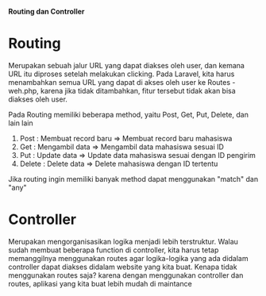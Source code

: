 **Routing dan Controller**

# Routing
Merupakan sebuah jalur URL yang dapat diakses oleh user, dan kemana URL itu diproses setelah melakukan clicking. Pada Laravel, kita harus menambahkan semua URL yang dapat di akses oleh user ke Routes - weh.php, karena jika tidak ditambahkan, fitur tersebut tidak akan bisa diakses oleh user.

Pada Routing memiliki beberapa method, yaitu Post, Get, Put, Delete, dan lain lain
1. Post : Membuat record baru
   => Membuat record baru mahasiswa
2. Get : Mengambil data
   => Mengambil data mahasiswa sesuai ID
3. Put : Update data
   => Update data mahasiswa sesuai dengan ID pengirim
4. Delete : Delete data
   => Delete mahasiswa dengan ID tertentu

Jika routing ingin memiliki banyak method dapat menggunakan "match" dan "any"
# Controller
Merupakan mengorganisasikan logika menjadi lebih terstruktur. Walau sudah membuat beberapa function di controller, kita harus tetap memanggilnya menggunakan routes agar logika-logika yang ada didalam controller dapat diakses didalam website yang kita buat. Kenapa tidak menggunakan routes saja? karena dengan menggunakan controller dan routes, aplikasi yang kita buat lebih mudah di maintance